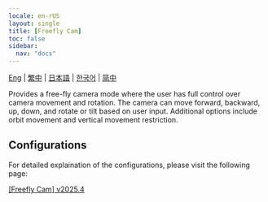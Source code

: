 ```yaml
---
locale: en-rUS
layout: single
title: [Freefly Cam]
toc: false
sidebar:
  nav: "docs"
---
```

[Eng](/dancexr/features/freefly_cam) | [繁中](/tw/dancexr/features/freefly_cam) | [日本語](/jp/dancexr/features/freefly_cam) | [한국어](/kr/dancexr/features/freefly_cam) | [简中](/zh/dancexr/features/freefly_cam)

Provides a free-fly camera mode where the user has full control over camera movement and rotation. The camera can move forward, backward, up, down, and rotate or tilt based on user input. Additional options include orbit movement and vertical movement restriction.

## Configurations

For detailed explaination of the configurations, please visit the following page:

[[Freefly Cam] v2025.4](/dancexr/menu/2025.4/motion/freefly_cam)

